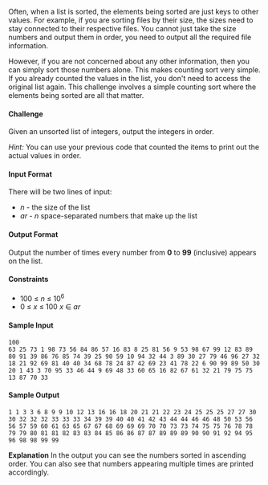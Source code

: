 Often, when a list is sorted, the elements being sorted are just keys to other values. For example, if you are sorting files by their size, the sizes need to stay connected to their respective files. You cannot just take the size numbers and output them in order, you need to output all the required file information.

However, if you are not concerned about any other information, then you can simply sort those numbers alone. This makes counting sort very simple. If you already counted the values in the list, you don't need to access the original list again. This challenge involves a simple counting sort where the elements being sorted are all that matter.
#### Challenge 
Given an unsorted list of integers, output the integers in order.

*Hint:* You can use your previous code that counted the items to print out the actual values in order.

#### Input Format 
There will be two lines of input:

 - *n* - the size of the list
 -  *ar* - *n* space-separated numbers that make up the list

#### Output Format 
Output the number of times every number from **0** to **99** (inclusive) appears on the list.

#### Constraints 

* 100 ≤ *n* ≤ 10<sup>6</sup>
* 0 ≤ *x* ≤ 100 *x* ∈ *ar*
 

#### Sample Input

    100
    63 25 73 1 98 73 56 84 86 57 16 83 8 25 81 56 9 53 98 67 99 12 83 89 80 91 39 86 76 85 74 39 25 90 59 10 94 32 44 3 89 30 27 79 46 96 27 32 18 21 92 69 81 40 40 34 68 78 24 87 42 69 23 41 78 22 6 90 99 89 50 30 20 1 43 3 70 95 33 46 44 9 69 48 33 60 65 16 82 67 61 32 21 79 75 75 13 87 70 33
 
#### Sample Output

    1 1 3 3 6 8 9 9 10 12 13 16 16 18 20 21 21 22 23 24 25 25 25 27 27 30 30 32 32 32 33 33 33 34 39 39 40 40 41 42 43 44 44 46 46 48 50 53 56 56 57 59 60 61 63 65 67 67 68 69 69 69 70 70 73 73 74 75 75 76 78 78 79 79 80 81 81 82 83 83 84 85 86 86 87 87 89 89 89 90 90 91 92 94 95 96 98 98 99 99 

**Explanation** In the output you can see the numbers sorted in ascending order. You can also see that numbers appearing multiple times are printed accordingly.